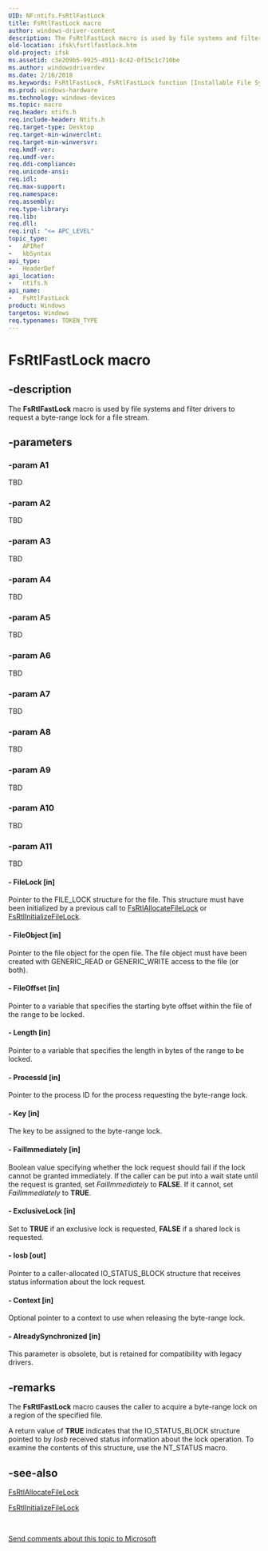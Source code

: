 ```yaml
---
UID: NF:ntifs.FsRtlFastLock
title: FsRtlFastLock macro
author: windows-driver-content
description: The FsRtlFastLock macro is used by file systems and filter drivers to request a byte-range lock for a file stream.
old-location: ifsk\fsrtlfastlock.htm
old-project: ifsk
ms.assetid: c3e209b5-9925-4911-8c42-0f15c1c710be
ms.author: windowsdriverdev
ms.date: 2/16/2018
ms.keywords: FsRtlFastLock, FsRtlFastLock function [Installable File System Drivers], fsrtlref_c60db87b-ac5a-4c60-83f2-7381e0156806.xml, ifsk.fsrtlfastlock, ntifs/FsRtlFastLock
ms.prod: windows-hardware
ms.technology: windows-devices
ms.topic: macro
req.header: ntifs.h
req.include-header: Ntifs.h
req.target-type: Desktop
req.target-min-winverclnt: 
req.target-min-winversvr: 
req.kmdf-ver: 
req.umdf-ver: 
req.ddi-compliance: 
req.unicode-ansi: 
req.idl: 
req.max-support: 
req.namespace: 
req.assembly: 
req.type-library: 
req.lib: 
req.dll: 
req.irql: "<= APC_LEVEL"
topic_type:
-	APIRef
-	kbSyntax
api_type:
-	HeaderDef
api_location:
-	ntifs.h
api_name:
-	FsRtlFastLock
product: Windows
targetos: Windows
req.typenames: TOKEN_TYPE
---
```


# FsRtlFastLock macro


## -description


The <b>FsRtlFastLock</b> macro is used by file systems and filter drivers to request a byte-range lock for a file stream. 


## -parameters




### -param A1

TBD


### -param A2

TBD


### -param A3

TBD


### -param A4

TBD


### -param A5

TBD


### -param A6

TBD


### -param A7

TBD


### -param A8

TBD


### -param A9

TBD


### -param A10

TBD


### -param A11

TBD






#### - FileLock [in]

Pointer to the FILE_LOCK structure for the file. This structure must have been initialized by a previous call to <a href="https://msdn.microsoft.com/library/windows/hardware/ff545640">FsRtlAllocateFileLock</a> or <a href="https://msdn.microsoft.com/library/windows/hardware/ff546122">FsRtlInitializeFileLock</a>.


#### - FileObject [in]

Pointer to the file object for the open file. The file object must have been created with GENERIC_READ or GENERIC_WRITE access to the file (or both). 


#### - FileOffset [in]

Pointer to a variable that specifies the starting byte offset within the file of the range to be locked.


#### - Length [in]

Pointer to a variable that specifies the length in bytes of the range to be locked.


#### - ProcessId [in]

Pointer to the process ID for the process requesting the byte-range lock.


#### - Key [in]

The key to be assigned to the byte-range lock.


#### - FailImmediately [in]

Boolean value specifying whether the lock request should fail if the lock cannot be granted immediately. If the caller can be put into a wait state until the request is granted, set <i>FailImmediately</i> to <b>FALSE</b>. If it cannot, set <i>FailImmediately</i> to <b>TRUE</b>. 


#### - ExclusiveLock [in]

Set to <b>TRUE</b> if an exclusive lock is requested, <b>FALSE</b> if a shared lock is requested.


#### - Iosb [out]

Pointer to a caller-allocated IO_STATUS_BLOCK structure that receives status information about the lock request. 


#### - Context [in]

Optional pointer to a context to use when releasing the byte-range lock. 


#### - AlreadySynchronized [in]

This parameter is obsolete, but is retained for compatibility with legacy drivers.


## -remarks



The <b>FsRtlFastLock</b> macro causes the caller to acquire a byte-range lock on a region of the specified file.

A return value of <b>TRUE</b> indicates that the IO_STATUS_BLOCK structure pointed to by <i>Iosb</i> received status information about the lock operation. To examine the contents of this structure, use the NT_STATUS macro.




## -see-also




<a href="https://msdn.microsoft.com/library/windows/hardware/ff545640">FsRtlAllocateFileLock</a>



<a href="https://msdn.microsoft.com/library/windows/hardware/ff546122">FsRtlInitializeFileLock</a>
 

 

<a href="mailto:wsddocfb@microsoft.com?subject=Documentation%20feedback [ifsk\ifsk]:%20FsRtlFastLock function%20 RELEASE:%20(2/16/2018)&amp;body=%0A%0APRIVACY STATEMENT%0A%0AWe use your feedback to improve the documentation. We don't use your email address for any other purpose, and we'll remove your email address from our system after the issue that you're reporting is fixed. While we're working to fix this issue, we might send you an email message to ask for more info. Later, we might also send you an email message to let you know that we've addressed your feedback.%0A%0AFor more info about Microsoft's privacy policy, see http://privacy.microsoft.com/en-us/default.aspx." title="Send comments about this topic to Microsoft">Send comments about this topic to Microsoft</a>

